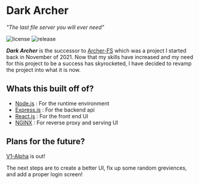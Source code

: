 # Dark Archer 
*"The last file server you will ever need"*

![license](https://badgen.net/badge/license/GPL-3.0/blue) ![release](https://badgen.net/badge/release/V1-Alpha/green)

***Dark Archer*** is the successor to [Archer-FS](https://github.com/Retr05041/Archer-FS) which was a project I started back in November of 2021.
Now that my skills have increased and my need for this project to be a success has skyrocketed, I have decided to revamp the project into what it is now.

## Whats this built off of?
- [Node.js](https://nodejs.org/en/) : For the runtime environment
- [Express.js](https://expressjs.com/) : For the backend api
- [React.js](https://reactjs.org/) : For the front end UI
- [NGINX](https://www.nginx.com/) : For reverse proxy and serving UI

## Plans for the future?
[V1-Alpha](https://github.com/Retr05041/DarkArcher/tree/V1-Alpha) is out!

The next steps are to create a better UI, fix up some random greviences, and add a proper login screen!